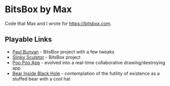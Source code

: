 # BitsBox by Max
Code that Max and I wrote for https://bitsbox.com.

## Playable Links

* [Paul Bunyan](https://bitsbox.com/run.html?nw0ea) - BitsBox project with a few tweaks
* [Slinky Sculptor](https://bitsbox.com/run.html?kmaov) - BitsBox project
* [Poo Poo App](https://bitsbox.com/run.html?wxd4u) - evolved into a real-time collaborative drawing/destroying app
* [Bear Inside Black Hole](https://bitsbox.com/run.html?aj1jc) - contemplation of the futility of existence as a stuffed bear with a cool hat
